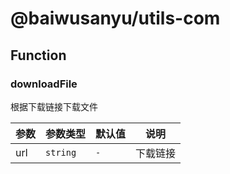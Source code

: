 # @baiwusanyu/utils-com

## Function

### downloadFile

根据下载链接下载文件

| 参数     | 参数类型                            | 默认值     | 说明       |
|--------|---------------------------------|---------|----------|
| url    | `string`                        | `-`     | 下载链接     |
